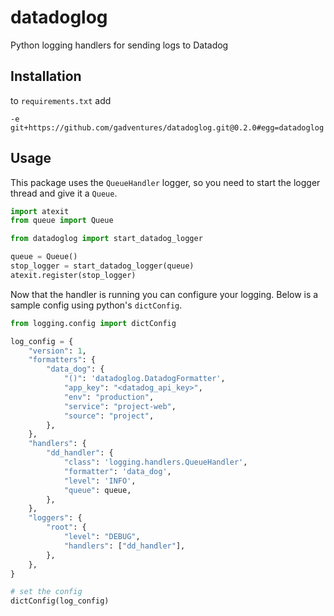 # datadoglog

Python logging handlers for sending logs to Datadog

## Installation

to `requirements.txt` add

    -e git+https://github.com/gadventures/datadoglog.git@0.2.0#egg=datadoglog

## Usage

This package uses the `QueueHandler` logger, so you need to start the logger
thread and give it a `Queue`.

```python
import atexit
from queue import Queue

from datadoglog import start_datadog_logger

queue = Queue()
stop_logger = start_datadog_logger(queue)
atexit.register(stop_logger)
```

Now that the handler is running you can configure your logging. Below is a
sample config using python's `dictConfig`.

```python
from logging.config import dictConfig

log_config = {
    "version": 1,
    "formatters": {
        "data_dog": {
            "()": 'datadoglog.DatadogFormatter',
            "app_key": "<datadog_api_key>",
            "env": "production",
            "service": "project-web",
            "source": "project",
        },
    },
    "handlers": {
        "dd_handler": {
            "class": 'logging.handlers.QueueHandler',
            "formatter": 'data_dog',
            "level": 'INFO',
            "queue": queue,
        },
    },
    "loggers": {
        "root": {
            "level": "DEBUG",
            "handlers": ["dd_handler"],
        },
    },
}

# set the config
dictConfig(log_config)
```
